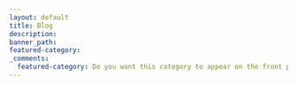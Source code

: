 ```yaml
---
layout: default
title: Blog
description:
banner_path:
featured-category:
_comments:
  featured-category: Do you want this category to appear on the front page?
---
```



